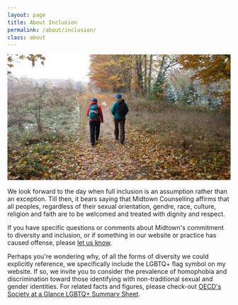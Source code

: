 ```yaml
---
layout: page
title: About Inclusion
permalink: /about/inclusion/
class: about
---
```


<img src="/assets/images/hiking.jpg" alt="" class="image-float float-right">

We look forward to the day when full inclusion is an assumption rather than an exception. Till then, it bears saying that Midtown Counselling affirms that all peoples, regardless of their sexual orientation, gendre, race, culture, religion and faith are to be welcomed and treated with dignity and respect.

If you have specific questions or comments about Midtown's commitment to diversity and inclusion, or if something in our website or practice has caused offense, please [let us know](mailto:admin@midtowncounselling.ca). 

Perhaps you're wondering why, of all the forms of diversity we could explicitly reference, we specifically include the LGBTQ+ flag symbol on my website. If so, we invite you to consider the prevalence of homophobia and discrimination toward those identifying with non-traditional sexual and gender identities. For related facts and figures, please check-out [OECD's Society at a Glance LGBTQ+ Summary Sheet](https://www.oecd.org/media/oecdorg/directorates/directorateforemploymentlabourandsocialaffairs/socialpolicy/Spotlight-on-LGBT-web.png).

